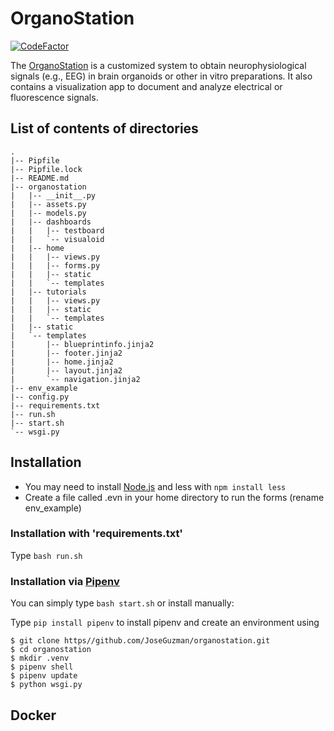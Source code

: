 # OrganoStation

[![CodeFactor](https://www.codefactor.io/repository/github/joseguzman/organostation/badge)](https://www.codefactor.io/repository/github/joseguzman/organostation)

The [OrganoStation](http://www.organostation.com) is a customized system to obtain neurophysiological signals (e.g., EEG)
in brain organoids or other in vitro preparations.
It also contains a visualization app to document and analyze electrical or fluorescence signals.

## List of contents of directories 
```
.
|-- Pipfile
|-- Pipfile.lock
|-- README.md
|-- organostation
|   |-- __init__.py
|   |-- assets.py
|   |-- models.py
|   |-- dashboards
|   |   |-- testboard
|   |   `-- visualoid
|   |-- home
|   |   |-- views.py
|   |   |-- forms.py
|   |   |-- static
|   |   `-- templates
|   |-- tutorials 
|   |   |-- views.py
|   |   |-- static
|   |   `-- templates
|   |-- static
|   `-- templates
|       |-- blueprintinfo.jinja2
|       |-- footer.jinja2
|       |-- home.jinja2
|       |-- layout.jinja2
|       `-- navigation.jinja2
|-- env_example 
|-- config.py
|-- requirements.txt
|-- run.sh
|-- start.sh
`-- wsgi.py
```

## Installation
 * You may need to install [Node.js](https://nodejs.org/en/download/) and less with `npm install less`
 * Create a file called .evn in your home directory to run the forms (rename env_example) 

### Installation with 'requirements.txt'
Type `bash run.sh`

### Installation via [Pipenv](https://pipenv-fork.readthedocs.io/en/latest/)

You can simply type `bash start.sh` or install manually:

Type `pip install pipenv` to install pipenv and create an environment
using 

```shell
$ git clone https//github.com/JoseGuzman/organostation.git
$ cd organostation
$ mkdir .venv
$ pipenv shell
$ pipenv update 
$ python wsgi.py
```

## Docker 
